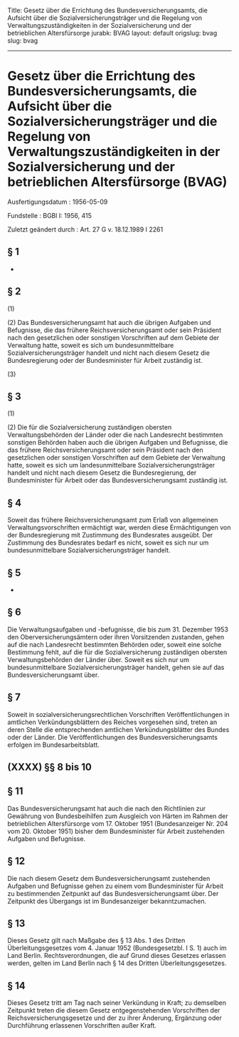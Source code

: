 Title: Gesetz über die Errichtung des Bundesversicherungsamts, die Aufsicht über die
  Sozialversicherungsträger und die Regelung von Verwaltungszuständigkeiten in der
  Sozialversicherung und der betrieblichen Altersfürsorge
jurabk: BVAG
layout: default
origslug: bvag
slug: bvag

---

# Gesetz über die Errichtung des Bundesversicherungsamts, die Aufsicht über die Sozialversicherungsträger und die Regelung von Verwaltungszuständigkeiten in der Sozialversicherung und der betrieblichen Altersfürsorge (BVAG)

Ausfertigungsdatum
:   1956-05-09

Fundstelle
:   BGBl I: 1956, 415

Zuletzt geändert durch
:   Art. 27 G v. 18.12.1989 I 2261


## § 1

-


## § 2

(1)

(2) Das Bundesversicherungsamt hat auch die übrigen Aufgaben und
Befugnisse, die das frühere Reichsversicherungsamt oder sein Präsident
nach den gesetzlichen oder sonstigen Vorschriften auf dem Gebiete der
Verwaltung hatte, soweit es sich um bundesunmittelbare
Sozialversicherungsträger handelt und nicht nach diesem Gesetz die
Bundesregierung oder der Bundesminister für Arbeit zuständig ist.

(3)


## § 3

(1)

(2) Die für die Sozialversicherung zuständigen obersten
Verwaltungsbehörden der Länder oder die nach Landesrecht bestimmten
sonstigen Behörden haben auch die übrigen Aufgaben und Befugnisse, die
das frühere Reichsversicherungsamt oder sein Präsident nach den
gesetzlichen oder sonstigen Vorschriften auf dem Gebiete der
Verwaltung hatte, soweit es sich um landesunmittelbare
Sozialversicherungsträger handelt und nicht nach diesem Gesetz die
Bundesregierung, der Bundesminister für Arbeit oder das
Bundesversicherungsamt zuständig ist.


## § 4

Soweit das frühere Reichsversicherungsamt zum Erlaß von allgemeinen
Verwaltungsvorschriften ermächtigt war, werden diese Ermächtigungen
von der Bundesregierung mit Zustimmung des Bundesrates ausgeübt. Der
Zustimmung des Bundesrates bedarf es nicht, soweit es sich nur um
bundesunmittelbare Sozialversicherungsträger handelt.


## § 5

-


## § 6

Die Verwaltungsaufgaben und -befugnisse, die bis zum 31. Dezember 1953
den Oberversicherungsämtern oder ihren Vorsitzenden zustanden, gehen
auf die nach Landesrecht bestimmten Behörden oder, soweit eine solche
Bestimmung fehlt, auf die für die Sozialversicherung zuständigen
obersten Verwaltungsbehörden der Länder über. Soweit es sich nur um
bundesunmittelbare Sozialversicherungsträger handelt, gehen sie auf
das Bundesversicherungsamt über.


## § 7

Soweit in sozialversicherungsrechtlichen Vorschriften
Veröffentlichungen in amtlichen Verkündungsblättern des Reiches
vorgesehen sind, treten an deren Stelle die entsprechenden amtlichen
Verkündungsblätter des Bundes oder der Länder. Die Veröffentlichungen
des Bundesversicherungsamts erfolgen im Bundesarbeitsblatt.


## (XXXX) §§ 8 bis 10



## § 11

Das Bundesversicherungsamt hat auch die nach den Richtlinien zur
Gewährung von Bundesbeihilfen zum Ausgleich von Härten im Rahmen der
betrieblichen Altersfürsorge vom 17. Oktober 1951 (Bundesanzeiger Nr.
204 vom 20. Oktober 1951) bisher dem Bundesminister für Arbeit
zustehenden Aufgaben und Befugnisse.


## § 12

Die nach diesem Gesetz dem Bundesversicherungsamt zustehenden Aufgaben
und Befugnisse gehen zu einem vom Bundesminister für Arbeit zu
bestimmenden Zeitpunkt auf das Bundesversicherungsamt über. Der
Zeitpunkt des Übergangs ist im Bundesanzeiger bekanntzumachen.


## § 13

Dieses Gesetz gilt nach Maßgabe des § 13 Abs. 1 des Dritten
Überleitungsgesetzes vom 4. Januar 1952 (Bundesgesetzbl. I S. 1) auch
im Land Berlin. Rechtsverordnungen, die auf Grund dieses Gesetzes
erlassen werden, gelten im Land Berlin nach § 14 des Dritten
Überleitungsgesetzes.


## § 14

Dieses Gesetz tritt am Tag nach seiner Verkündung in Kraft;
zu demselben Zeitpunkt treten die diesem Gesetz entgegenstehenden
Vorschriften der Reichsversicherungsgesetze und der zu ihrer Änderung,
Ergänzung oder Durchführung erlassenen Vorschriften außer Kraft.

